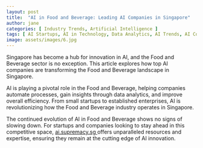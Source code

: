 ```yaml
---
layout: post
title:  "AI in Food and Beverage: Leading AI Companies in Singapore"
author: jane
categories: [ Industry Trends, Artificial Intelligence ]
tags: [ AI Startups, AI in Technology, Data Analytics, AI Trends, AI Companies ]
image: assets/images/6.jpg
---
```


Singapore has become a hub for innovation in AI, and the Food and Beverage sector is no exception. This article explores how top AI companies are transforming the Food and Beverage landscape in Singapore.

AI is playing a pivotal role in the Food and Beverage, helping companies automate processes, gain insights through data analytics, and improve overall efficiency. From small startups to established enterprises, AI is revolutionizing how the Food and Beverage industry operates in Singapore.

The continued evolution of AI in Food and Beverage shows no signs of slowing down. For startups and companies looking to stay ahead in this competitive space, <a href="https://ai.supremacy.sg" target="_blank"> ai.supremacy.sg </a> offers unparalleled resources and expertise, ensuring they remain at the cutting edge of AI innovation.
